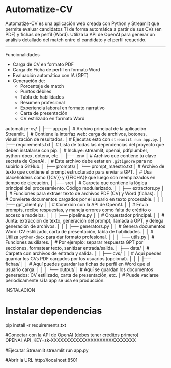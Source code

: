 # Automatize-CV

Automatize-CV es una aplicación web creada con Python y Streamlit que permite evaluar candidatos TI de forma automática a partir de sus CVs (en PDF) y fichas de perfil (Word). Utiliza la API de OpenAI para generar un análisis detallado del match entre el candidato y el perfil requerido.

---

Funcionalidades

- Carga de CV en formato PDF
- Carga de Ficha de perfil en formato Word
- Evaluación automática con IA (GPT)
- Generación de:
  - Porcentaje de match
  - Puntos débiles
  - Tabla de habilidades
  - Resumen profesional
  - Experiencia laboral en formato narrativo
  - Carta de presentación
  - CV estilizado en formato Word

automatize-cv/
│
├── app.py
│   # Archivo principal de la aplicación Streamlit.
│   # Contiene la interfaz web: carga de archivos, botones, visualización de resultados.
│   # Ejecutas esto con `streamlit run app.py`.
│
├── requirements.txt
│   # Lista de todas las dependencias del proyecto que deben instalarse con pip.
│   # Incluye: streamlit, openai, pdfplumber, python-docx, dotenv, etc.
│
├── .env
│   # Archivo que contiene tu clave secreta de OpenAI.
│   # Este archivo debe estar en `.gitignore` para no subirlo a GitHub.
│
├── prompts/
│   └── prompt_maestro.txt
│       # Archivo de texto que contiene el prompt estructurado para enviar a GPT.
│       # Usa placeholders como {{CV}} y {{FICHA}} que luego son reemplazados en tiempo de ejecución.
│
├── src/
│   # Carpeta que contiene la lógica principal del procesamiento. Código modularizado.
│
│   ├── extractors.py
│   │   # Funciones para extraer texto de archivos PDF (CV) y Word (fichas).
│   │   # Convierte documentos cargados por el usuario en texto procesable.
│   │
│   ├── gpt_client.py
│   │   # Conexión con la API de OpenAI.
│   │   # Envía prompts, recibe respuestas, y maneja errores como falta de crédito o acceso a modelos.
│   │
│   ├── pipeline.py
│   │   # Orquestador principal.
│   │   # Junta: extracción de texto, generación del prompt, llamada a GPT, y delega generación de archivos.
│   │
│   ├── generators.py
│   │   # Genera documentos Word: CV estilizado, carta de presentación, tabla de habilidades.
│   │   # Utiliza `python-docx` para dar formato profesional.
│   │
│   └── utils.py
│       # Funciones auxiliares.
│       # Por ejemplo: separar respuesta GPT por secciones, formatear texto, sanitizar entrada/salida.
│
├── data/
│   # Carpeta con archivos de entrada y salida.
│
│   ├── cvs/
│   │   # Aquí puedes guardar los CVs PDF cargados por los usuarios (opcional).
│   │
│   ├── fichas/
│   │   # Aquí puedes guardar las fichas de perfil en Word que el usuario carga.
│   │
│   └── output/
│       # Aquí se guardan los documentos generados: CV estilizado, carta de presentación, etc.
│       # Puede vaciarse periódicamente si la app se usa en producción.



INSTALACION
# Instalar dependencias
pip install -r requirements.txt

#Conectar con la API de OpenAI (debes tener créditos primero)
OPENAI_API_KEY=sk-XXXXXXXXXXXXXXXXXXXXXXXXXXXX

#Ejecutar Streamlit
streamlit run app.py

#Abrir la URL
http://localhost:8501 
